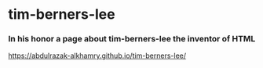 # tim-berners-lee

### In his honor a page about tim-berners-lee the inventor of HTML

https://abdulrazak-alkhamry.github.io/tim-berners-lee/
